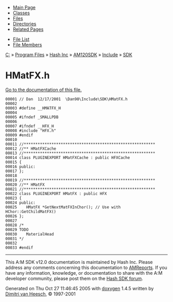 <div class="tabs">

- [Main Page](index.md)
- [Classes](annotated.md)
- <span id="current">[Files](files.md)</span>
- [Directories](dirs.md)
- [Related Pages](pages.md)

</div>

<div class="tabs">

- [File List](files.md)
- [File Members](globals.md)

</div>

<div class="nav">

<a href="dir_C_3A_2F.md" class="el">C:</a> » <a href="dir_C_3A_2FProgram_20Files_2F.md" class="el">Program Files</a> » <a href="dir_C_3A_2FProgram_20Files_2FHash_20Inc_2F.md" class="el">Hash Inc</a> » <a href="dir_C_3A_2FProgram_20Files_2FHash_20Inc_2FAM120SDK_2F.md" class="el">AM120SDK</a> » <a href="dir_C_3A_2FProgram_20Files_2FHash_20Inc_2FAM120SDK_2FInclude_2F.md" class="el">Include</a> » <a href="dir_C_3A_2FProgram_20Files_2FHash_20Inc_2FAM120SDK_2FInclude_2FSDK_2F.md" class="el">SDK</a>

</div>

# HMatFX.h

[Go to the documentation of this file.](HMatFX_8h.md)

<div class="fragment">

``` fragment
00001 // Dan  12/17/2001  \Dan90\Include\SDK\HMatFX.h
00002 
00003 #define __HMATFX_H
00004 
00005 #ifndef _SMALLPDB
00006 
00007 #ifndef __HFX_H
00008 #include "HFX.h"
00009 #endif
00010 
00011 //*********************************************************
00012 //** HMatFXCache
00013 //*********************************************************
00014 class PLUGINEXPORT HMatFXCache : public HFXCache
00015 {
00016 public:
00017 };
00018 
00019 //*********************************************************
00020 //** HMatFX
00021 //*********************************************************
00022 class PLUGINEXPORT HMatFX : public HFX
00023 {
00024 public:
00025    HMatFX *GetNextMatFXInChor(); // Use with HChor::GetChildMatFX()
00026 };
00027 
00028 /*
00029 TODO
00030    MaterialHead
00031 */   
00032 
00033 #endif
```

</div>

------------------------------------------------------------------------

<span class="small">This A:M SDK v12.0 documentation is maintained by Hash Inc. Please address any comments concerning this documentation to [AMReports](http://www.hash.com/reports). If you have any information, knowledge, or documentation to share with the A:M developer community, please post them on the [Hash SDK forum](http://www.hash.com/forums/index.php?showforum=11).</span>

Generated on Thu Oct 27 11:46:45 2005 with [<span class="image placeholder" original-image-src="doxygen.png" original-image-title="" height="45" width="100" align="middle" border="0">doxygen</span>](http://www.doxygen.org/index.html) 1.4.5 written by [Dimitri van Heesch](mailto:dimitri@stack.nl), © 1997-2001
